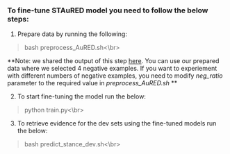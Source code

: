 ### To fine-tune STAuRED model you need to follow the below steps:
1. Prepare data by running the following:
  >bash preprocess_AuRED.sh<\br>

**Note: we shared the output of this step [here](https://github.com/AuRED2024/AuRED/tree/main/code/STAuRED/processed_AuRED). You can use our prepared data where we selected 4 negative examples. If you want to experiement with different numbers of negative examples, you need to modify *neg_ratio* parameter to the required value in *preprocess_AuRED.sh* **

2. To start fine-tuning the model run the below:
 >python train.py<\br>

3. To retrieve evidence for the dev sets using the fine-tuned models run the below:
  >bash predict_stance_dev.sh<\br>
 
